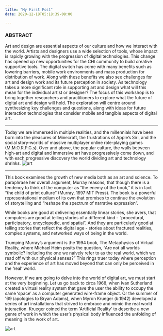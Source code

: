 ```yaml
---
title: "My First Post"
date: 2020-12-18T05:18:39-08:00

---
```


### ABSTRACT
Art and design are essential aspects of our culture and how we interact with the world. Artists and designers use a wide selection of tools, whose impact is rapidly growing with the progression of digital technologies. This change has opened up new opportunities for the CHI community to build creative supportive tools. The digital switch has come with many benefits such as lowering barriers, mobile work environments and mass production for distribution of work. Along with these benefits we also see challenges for art and design work and its future perception in society. As technology takes a more significant role in supporting art and design what will this mean for the individual artist or designer? The focus of this workshop is to bring together researchers and practitioners to explore what the future of digital art and design will hold. The exploration will centre around synthesizing key challenges and questions, along with ideas for future interaction technologies that consider mobile and tangible aspects of digital art.

---

Today we are immersed in multiple realities, and the millennials have been born into the pleasures of Minecraft, the frustrations of Apple’s Siri, and the social story-worlds of massive multiplayer online role-playing games (M.M.O.R.P.G.s). Over and above, the popular culture, the walls between high-art and digital and immersive art have progressively come down, and with each progressive discovery the world dividing art and technology shrinks.
![art](/images/art1.jpg)

---

This book examines the growth of new media both as an art and science. To paraphrase her overall argument, Murray reasons, that though there is a tendency to think of the computer as “the enemy of the book,” it is in fact “the child of print culture” (Murray, 1997 MIT Press). The book is a powerful representational medium of its own that promises to continue the evolution of storytelling and “reshape the spectrum of narrative expression”.

While books are good at delivering essentially linear stories, she avers, that computers are good at telling stories of a different kind - “procedural, participatory, encyclopedic, and spatial”. And they are particularly good at telling stories that reflect the digital age - stories about fractured realities, complex systems, and networked ways of being in the world.

Trumping Murray’s argument is the 1994 book, The Metaphysics of Virtual Reality, where Michael Heim posits the question, “Are not all worlds symbolic? Including the one we naively refer to as the real world, which we read off with our physical senses?” This rings truer today where perception and the experience of art has moved beyond that can only be perceived in the ‘real’ world.

However, if we are going to delve into the world of digital art, we must start at the very beginning. Let us go back to circa 1968, when Ivan Sutherland created a virtual reality system that gave the user the ability to occupy the same ‘space’ as a computer generated wire-frame object. Or the summer of '69 (apologies to Bryan Adams), when Myron Krueger (b.1942) developed a series of art installations that strived to embrace and mimic the real world interaction. Krueger coined the term 'Artificial Reality' to describe a new genre of work in which the user’s physical body influenced the unfolding of meaning in the work of art. 

![art](/images/art2.jpg)